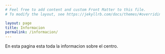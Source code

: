 ```yaml
---
# Feel free to add content and custom Front Matter to this file.
# To modify the layout, see https://jekyllrb.com/docs/themes/#overriding-theme-defaults

layout: page
title: Informacion
permalink: /informacion/
---
```


En esta pagina esta toda la informacion sobre el centro.
